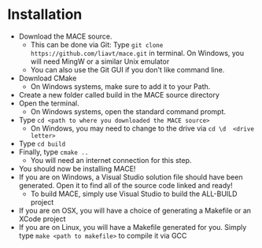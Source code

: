 # Installation

* Download the MACE source. 
	* This can be done via Git: Type `git clone https://github.com/liavt/mace.git` in terminal. On Windows, you will need MingW or a similar Unix emulator
	* You can also use  the Git GUI if you don't like command  line.
* Download CMake
	* On Windows systems, make sure to add it to your Path.
* Create a new folder called build in the MACE source directory
* Open the terminal.
	* On Windows systems, open the standard command prompt.
* Type `cd <path to where you downloaded the MACE source>`
	* On Windows, you may need to change to the drive via `cd \d  <drive letter>`
* Type `cd build`
* Finally, type `cmake ..`
	* You will need an internet connection for this step.
* You should now be installing MACE!
* If you are on Windows, a Visual Studio solution file should have been generated. Open it to find all of the source code linked and ready!
	* To build MACE, simply use Visual Studio to build the ALL-BUILD project
* If you are on OSX, you will have a choice of generating a Makefile or an XCode project
* If you are on Linux,  you will have a Makefile generated for you. Simply type `make <path to makefile>` to compile it via GCC
